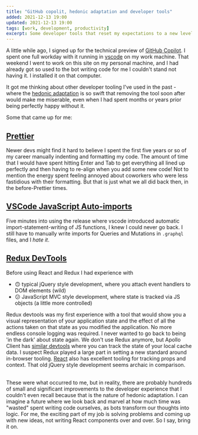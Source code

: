 ```yaml
---
title: "GitHub copolit, hedonic adaptation and developer tools"
added: 2021-12-13 19:00
updated: 2021-12-13 19:00
tags: [work, development, productivity]
excerpt: Some developer tools that reset my expectations to a new level.
---
```


A little while ago, I signed up for the technical preview of [GitHub Copilot](https://copilot.github.com/). I spent one full workday with it running in [vscode](https://code.visualstudio.com/) on my work machine. That weekend I went to work on this site on my personal machine, and I had already got so used to the bot writing code for me I couldn't stand not having it. I installed it on that computer.

It got me thinking about other developer tooling I've used in the past - where the [hedonic adaptation](https://en.wikipedia.org/wiki/Hedonic_treadmill) is so swift that removing the tool soon after would make me miserable, even when I had spent months or years prior being perfectly happy without it.

Some that came up for me:

## [Prettier](https://prettier.io/)
Newer devs might find it hard to believe I spent the first five years or so of my career manually indenting and formatting my code. The amount of time that I would have spent hitting Enter and Tab to get everything all lined up perfectly and then having to re-align when you add some new code! Not to mention the energy spent feeling annoyed about coworkers who were less fastidious with their formatting. But that is just what we all did back then, in the before-Prettier times.

## [VSCode JavaScript Auto-imports](https://code.visualstudio.com/docs/languages/javascript)
Five minutes into using the release where vscode introduced automatic import-statement-writing of JS functions, I knew I could never go back. I still have to manually write imports for Queries and Mutations in `.graphql` files, and I *hate it*.

## [Redux DevTools](https://chrome.google.com/webstore/detail/redux-devtools/lmhkpmbekcpmknklioeibfkpmmfibljd?hl=en)
Before using React and Redux I had experience with
- 🙃 typical jQuery style development, where you attach event handlers to DOM elements (wild)
- 😕 JavaScript MVC style development, where state is tracked via JS objects (a little more controlled)

Redux devtools was my first experience with a tool that would show you a visual representation of your application state and the effect of all the actions taken on that state as you modified the application. No more endless console logging was required. I never wanted to go back to being 'in the dark' about state again.
We don't use Redux anymore, but Apollo Client has [similar devtools](https://chrome.google.com/webstore/detail/apollo-client-devtools/jdkknkkbebbapilgoeccciglkfbmbnfm) where you can track the state of your local cache data. I suspect Redux played a large part in setting a new standard around in-browser tooling. [React](https://chrome.google.com/webstore/detail/react-developer-tools/fmkadmapgofadopljbjfkapdkoienihi?hl=en) also has excellent tooling for tracking props and context. That old jQuery style development seems archaic in comparison.

<br/>
These were what occurred to me, but in reality, there are probably hundreds of small and significant improvements to the developer experience that I couldn't even recall because that is the nature of hedonic adaptation. I can imagine a future where we look back and marvel at how much time was "wasted" spent writing code ourselves, as bots transform our thoughts into logic. For me, the exciting part of my job is solving problems and coming up with new ideas, not writing React components over and over. So I say, bring it on.
